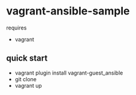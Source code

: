# vagrant-ansible-sample

requires
- vagrant

quick start
--
- vagrant plugin install vagrant-guest_ansible
- git clone
- vagrant up
